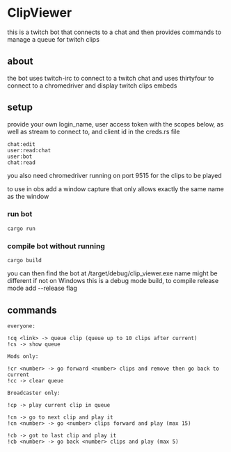 # ClipViewer
this is a twitch bot that connects to a chat and then provides commands to manage a queue for twitch clips

## about
the bot uses twitch-irc to connect to a twitch chat and uses thirtyfour to connect to a chromedriver and display twitch clips embeds


## setup
provide your own login_name, user access token with the scopes below, as well as stream to connect to, and client id in the creds.rs file
```
chat:edit
user:read:chat
user:bot
chat:read
```
you also need chromedriver running on port 9515 for the clips to be played

to use in obs add a window capture that only allows exactly the same name as the window

### run bot
```
cargo run
```
### compile bot without running
```
cargo build
```
you can then find the bot at /target/debug/clip_viewer.exe
name might be different if not on Windows
this is a debug mode build, to compile release mode add --release flag
## commands

```
everyone:

!cq <link> -> queue clip (queue up to 10 clips after current)
!cs -> show queue

Mods only:

!cr <number> -> go forward <number> clips and remove then go back to current
!cc -> clear queue

Broadcaster only:

!cp -> play current clip in queue

!cn -> go to next clip and play it
!cn <number> -> go <number> clips forward and play (max 15)

!cb -> got to last clip and play it
!cb <number> -> go back <number> clips and play (max 5)
```
